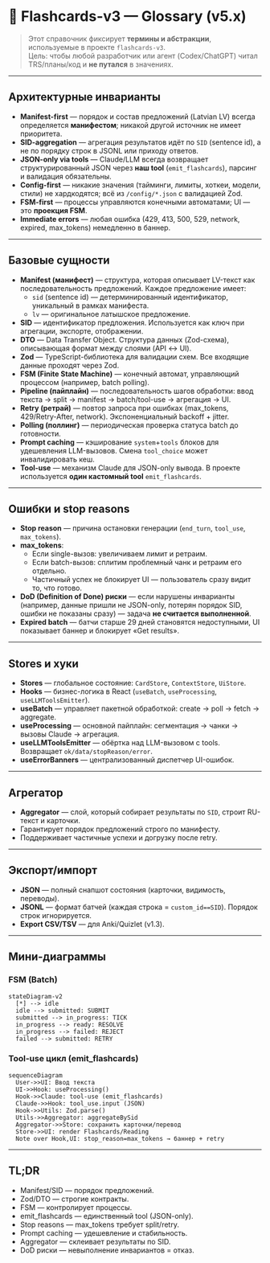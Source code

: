 # 📖 Flashcards-v3 — Glossary (v5.x)

> Этот справочник фиксирует **термины и абстракции**, используемые в проекте `flashcards-v3`.  
> Цель: чтобы любой разработчик или агент (Codex/ChatGPT) читал TRS/планы/код и **не путался** в
> значениях.

---

## Архитектурные инварианты

- **Manifest-first** — порядок и состав предложений (Latvian LV) всегда определяется **манифестом**;
  никакой другой источник не имеет приоритета.
- **SID-aggregation** — агрегация результатов идёт по `SID` (sentence id), а не по порядку строк в
  JSONL или приходу ответов.
- **JSON-only via tools** — Claude/LLM всегда возвращает структурированный JSON через **наш tool**
  (`emit_flashcards`), парсинг и валидация обязательны.
- **Config-first** — никакие значения (тайминги, лимиты, хоткеи, модели, стили) не хардкодятся; всё
  из `/config/*.json` c валидацией Zod.
- **FSM-first** — процессы управляются конечными автоматами; UI — это **проекция FSM**.
- **Immediate errors** — любая ошибка (429, 413, 500, 529, network, expired, max_tokens) немедленно
  в баннер.

---

## Базовые сущности

- **Manifest (манифест)** — структура, которая описывает LV-текст как последовательность
  предложений. Каждое предложение имеет:
  - `sid` (sentence id) — детерминированный идентификатор, уникальный в рамках манифеста.
  - `lv` — оригинальное латышское предложение.
- **SID** — идентификатор предложения. Используется как ключ при агрегации, экспорте, отображении.
- **DTO** — Data Transfer Object. Структура данных (Zod-схема), описывающая формат между слоями (API
  ↔ UI).
- **Zod** — TypeScript-библиотека для валидации схем. Все входящие данные проходят через Zod.
- **FSM (Finite State Machine)** — конечный автомат, управляющий процессом (например, batch
  polling).
- **Pipeline (пайплайн)** — последовательность шагов обработки: ввод текста → split → manifest →
  batch/tool-use → агрегация → UI.
- **Retry (ретрай)** — повтор запроса при ошибках (max_tokens, 429/Retry-After, network).
  Экспоненциальный backoff + jitter.
- **Polling (поллинг)** — периодическая проверка статуса batch до готовности.
- **Prompt caching** — кэширование `system`+`tools` блоков для удешевления LLM-вызовов. Смена
  `tool_choice` может инвалидировать кеш.
- **Tool-use** — механизм Claude для JSON-only вывода. В проекте используется **один кастомный
  tool** `emit_flashcards`.

---

## Ошибки и stop reasons

- **Stop reason** — причина остановки генерации (`end_turn`, `tool_use`, `max_tokens`).
- **max_tokens**:
  - Если single-вызов: увеличиваем лимит и ретраим.
  - Если batch-вызов: сплитим проблемный чанк и ретраим его отдельно.
  - Частичный успех не блокирует UI — пользователь сразу видит то, что готово.
- **DoD (Definition of Done) риски** — если нарушены инварианты (например, данные пришли не
  JSON-only, потерян порядок SID, ошибки не показаны сразу) — задача **не считается выполненной**.
- **Expired batch** — батчи старше 29 дней становятся недоступными, UI показывает баннер и блокирует
  «Get results».

---

## Stores и хуки

- **Stores** — глобальное состояние: `CardStore`, `ContextStore`, `UiStore`.
- **Hooks** — бизнес-логика в React (`useBatch`, `useProcessing`, `useLLMToolsEmitter`).
- **useBatch** — управляет пакетной обработкой: create → poll → fetch → aggregate.
- **useProcessing** — основной пайплайн: сегментация → чанки → вызовы Claude → агрегация.
- **useLLMToolsEmitter** — обёртка над LLM-вызовом с tools. Возвращает `ok/data/stopReason/error`.
- **useErrorBanners** — централизованный диспетчер UI-ошибок.

---

## Агрегатор

- **Aggregator** — слой, который собирает результаты по `SID`, строит RU-текст и карточки.
- Гарантирует порядок предложений строго по манифесту.
- Поддерживает частичные успехи и догрузку после retry.

---

## Экспорт/импорт

- **JSON** — полный снапшот состояния (карточки, видимость, переводы).
- **JSONL** — формат батчей (каждая строка = `custom_id==SID`). Порядок строк игнорируется.
- **Export CSV/TSV** — для Anki/Quizlet (v1.3).

---

## Мини-диаграммы

### FSM (Batch)

```mermaid
stateDiagram-v2
  [*] --> idle
  idle --> submitted: SUBMIT
  submitted --> in_progress: TICK
  in_progress --> ready: RESOLVE
  in_progress --> failed: REJECT
  failed --> submitted: RETRY
```

### Tool-use цикл (emit_flashcards)

```mermaid
sequenceDiagram
  User->>UI: Ввод текста
  UI->>Hook: useProcessing()
  Hook->>Claude: tool-use (emit_flashcards)
  Claude->>Hook: tool_use.input (JSON)
  Hook->>Utils: Zod.parse()
  Utils->>Aggregator: aggregateBySid
  Aggregator->>Store: сохранить карточки/перевод
  Store->>UI: render Flashcards/Reading
  Note over Hook,UI: stop_reason=max_tokens → баннер + retry
```

---

## TL;DR

- Manifest/SID — порядок предложений.
- Zod/DTO — строгие контракты.
- FSM — контролирует процессы.
- emit_flashcards — единственный tool (JSON-only).
- Stop reasons — max_tokens требует split/retry.
- Prompt caching — удешевление и стабильность.
- Aggregator — склеивает результаты по SID.
- DoD риски — невыполнение инвариантов = отказ.

